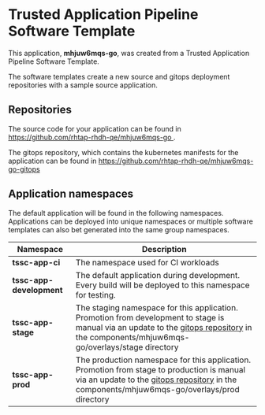 # Trusted Application Pipeline Software Template

This application, **mhjuw6mqs-go**, was created from a Trusted Application Pipeline Software Template.

The software templates create a new source and gitops deployment repositories with a sample source application. 

## Repositories

The source code for your application can be found in [https://github.com/rhtap-rhdh-qe/mhjuw6mqs-go ](https://github.com/rhtap-rhdh-qe/mhjuw6mqs-go ).
 
The gitops repository, which contains the kubernetes manifests for the application can be found in 
[https://github.com/rhtap-rhdh-qe/mhjuw6mqs-go-gitops ](https://github.com/rhtap-rhdh-qe/mhjuw6mqs-go-gitops ) 

## Application namespaces 

The default application will be found in the following namespaces. Applications can be deployed into unique namespaces or multiple software templates can also bet generated into the same group namespaces.  

|  Namespace   |  Description   |  
| -------- | -------- |
| **tssc-app-ci** | The namespace used for CI workloads |
| **tssc-app-development** | The default application during development. Every build will be deployed to this namespace for testing. |
| **tssc-app-stage** | The staging namespace for this application. Promotion from development to stage is manual via an update to the [gitops repository](https://github.com/rhtap-rhdh-qe/mhjuw6mqs-go-gitops ) in the components/mhjuw6mqs-go/overlays/stage directory |
| **tssc-app-prod** | The production namespace for this application. Promotion from stage to production is manual via an update to the [gitops repository](https://github.com/rhtap-rhdh-qe/mhjuw6mqs-go-gitops ) in the components/mhjuw6mqs-go/overlays/prod directory |